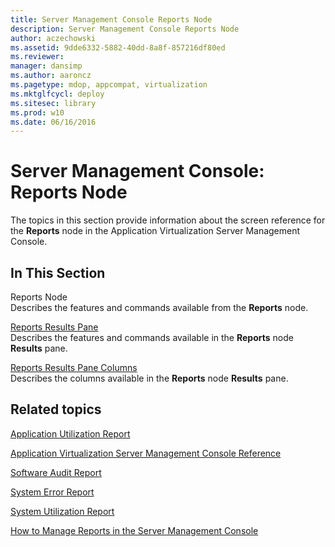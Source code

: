 ```yaml
---
title: Server Management Console Reports Node
description: Server Management Console Reports Node
author: aczechowski
ms.assetid: 9dde6332-5882-40dd-8a8f-857216df80ed
ms.reviewer: 
manager: dansimp
ms.author: aaroncz
ms.pagetype: mdop, appcompat, virtualization
ms.mktglfcycl: deploy
ms.sitesec: library
ms.prod: w10
ms.date: 06/16/2016
---
```



# Server Management Console: Reports Node


The topics in this section provide information about the screen reference for the **Reports** node in the Application Virtualization Server Management Console.

## In This Section


<a href="" id="reports-node"></a>Reports Node  
Describes the features and commands available from the **Reports** node.

<a href="" id="reports-results-pane"></a>[Reports Results Pane](reports-results-pane.md)  
Describes the features and commands available in the **Reports** node **Results** pane.

<a href="" id="reports-results-pane-columns"></a>[Reports Results Pane Columns](reports-results-pane-columns.md)  
Describes the columns available in the **Reports** node **Results** pane.

## Related topics


[Application Utilization Report](application-utilization-reportserver.md)

[Application Virtualization Server Management Console Reference](application-virtualization-server-management-console-reference.md)

[Software Audit Report](software-audit-reportserver.md)

[System Error Report](system-error-reportserver.md)

[System Utilization Report](system-utilization-reportserver.md)

[How to Manage Reports in the Server Management Console](how-to-manage-reports-in-the-server-management-console.md)

 

 





